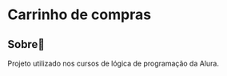 <h1>Carrinho de compras</h1>

<h2>Sobre📰</h2>
<p>Projeto utilizado nos cursos de lógica de programação da Alura.</p>

